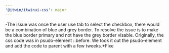 ```yaml
---
'@itwin/itwinui-css': major
---
```


-The issue was once the user use tab to select the checkbox, there would be a combination of blue and grey border. To resolve the issue is to make the blue border primary and not have the grey border visable. Originally, the css code was in psudo-element ::before. We took it out the psudo-element and add the code to parent with a few tweeks.+Fixe
